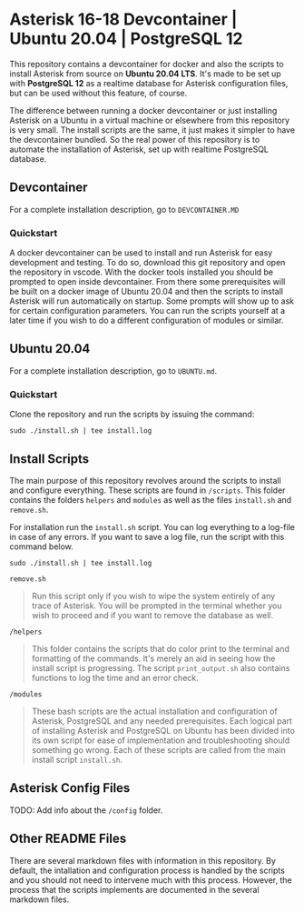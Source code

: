 # Asterisk 16-18 Devcontainer | Ubuntu 20.04 | PostgreSQL 12
This repository contains a devcontainer for docker and also the scripts to install Asterisk from source on **Ubuntu 20.04 LTS**. It's made to be set up with **PostgreSQL 12** as a realtime database for Asterisk configuration files, but can be used without this feature, of course. 

The difference between running a docker devcontainer or just installing Asterisk on a Ubuntu in a virtual machine or elsewhere from this repository is very small. The install scripts are the same, it just makes it simpler to have the devcontainer bundled. So the real power of this repository is to automate the installation of Asterisk, set up with realtime PostgreSQL database.

## Devcontainer
For a complete installation description, go to `DEVCONTAINER.MD`

### Quickstart
A docker devcontainer can be used to install and run Asterisk for easy development and testing. To do so, download this git repository and open the repository in vscode. With the docker tools installed you should be prompted to open inside devcontainer. From there some prerequisites will be built on a docker image of Ubuntu 20.04 and then the scripts to install Asterisk will run automatically on startup. Some prompts will show up to ask for certain configuration parameters. You can run the scripts yourself at a later time if you wish to do a different configuration of modules or similar. 

## Ubuntu 20.04
For a complete installation description, go to `UBUNTU.md`.

### Quickstart
Clone the repository and run the scripts by issuing the command:

```
sudo ./install.sh | tee install.log
```
## Install Scripts
The main purpose of this repository revolves around the scripts to install and configure everything. These scripts are found in `/scripts`. This folder contains the folders `helpers` and `modules` as well as the files `install.sh` and `remove.sh`. 

For installation run the `install.sh` script. You can log everything to a log-file in case of any errors. If you want to save a log file, run the script with this command below.

```
sudo ./install.sh | tee install.log
```

`remove.sh`
> Run this script only if you wish to wipe the system entirely of any trace of Asterisk. You will be prompted in the terminal whether you wish to proceed and if you want to remove the database as well.

`/helpers`
>This folder contains the scripts that do color print to the terminal and formatting of the commands. It's merely an aid in seeing how the install script is progressing. The script `print_output.sh` also contains functions to log the time and an error check.

`/modules`
>These bash scripts are the actual installation and configuration of Asterisk, PostgreSQL and any needed prerequisites. Each logical part of installing Asterisk and PostgreSQL on Ubuntu has been divided into its own script for ease of implementation and troubleshooting should something go wrong. Each of these scripts are called from the main install script `install.sh`.

## Asterisk Config Files
TODO: Add info about the `/config` folder.

## Other README Files
There are several markdown files with information in this repository. By default, the intallation and configuration process is handled by the scripts and you should not need to intervene much with this process. However, the process that the scripts implements are documented in the several markdown files.

